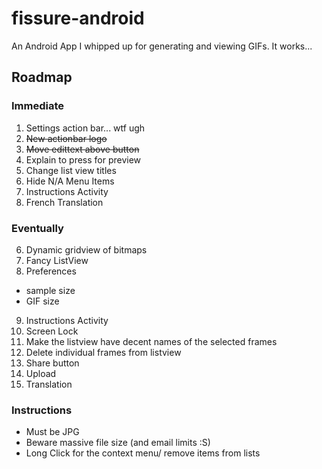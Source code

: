 # fissure-android
An Android App I whipped up for generating and viewing GIFs. It works...


## Roadmap

### Immediate
1. Settings action bar... wtf ugh
2. ~~New actionbar logo~~
3. ~~Move edittext above button~~
4. Explain to press for preview
5. Change list view titles
6. Hide N/A Menu Items
7. Instructions Activity
8. French Translation

### Eventually
6. Dynamic gridview of bitmaps
2. Fancy ListView
8. Preferences
 - sample size
 - GIF size
9. Instructions Activity
10. Screen Lock
11. Make the listview have decent names of the selected frames
12. Delete individual frames from listview
13. Share button
14. Upload
15. Translation

### Instructions
- Must be JPG
- Beware massive file size (and email limits :S)
- Long Click for the context menu/ remove items from lists
